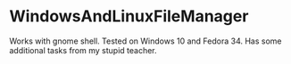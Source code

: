 # WindowsAndLinuxFileManager
Works with gnome shell. Tested on Windows 10 and Fedora 34.
Has some additional tasks from my stupid teacher.
